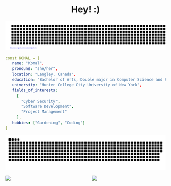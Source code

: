 <h1 align="center"> Hey! :) </h1>
   

![gitartwork](gitartwork.svg)                                             

```yaml
const KOMAL = {
   name: "Komal",
   pronouns: "she/her",
   location: "Langley, Canada",
   education: "Bachelor of Arts, Double major in Computer Science and Psychology",
   university: "Hunter College City University of New York",
   fields_of_interests:
     [
       "Cyber Security",
       "Software Development",
       "Project Management"
     ],
   hobbies: ["Gardening", "Coding"]
}
```
![](https://raw.githubusercontent.com/komal914/komal914/output/github-contribution-grid-snake.svg)
<!--- <img align="left" src="https://github-readme-streak-stats.herokuapp.com/?user=Komal914&theme=github-light&show)"  width="500px"  /> --->
<!--- <img aligh="center"  src="https://media.giphy.com/media/FcqKy4Kj7XOK0hCW4g/giphy.gif"  width="300px"  height="200px" /> --->
                                     
<a href="https://readme-jokes.vercel.app"><img align="left" src="https://readme-jokes.vercel.app/api?hideBorder&theme=watermelon&bgColor=%0D1015&textColor=%232CDD93" />
   
   <img align="right" src="https://github-readme-stats.vercel.app/api?username=komal914&theme=gotham&hide_border=true&show4&show_icons=true&hide_title=true&icon_color=2CDD93&text_color=CAF6E3"  width="46%" />



  



  
  
<!---
Komal914/Komal914 is a ✨ special ✨ repository because its `README.md` (this file) appears on your GitHub profile.
You can click the Preview link to take a look at your changes.
--->
